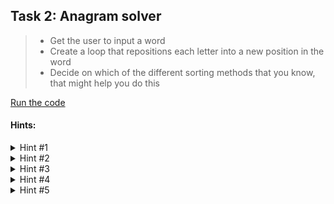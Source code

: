 ## Task 2: Anagram solver
> - Get the user to input a word 
> - Create a loop that repositions each letter into a new position in the word 
> - Decide on which of the different sorting methods that you know, that might help you do this

[Run the code](https://repl.it/@minion3665/Anagram-Game)
#### Hints:
<details>
  <summary>Hint #1</summary>
  
  ```python
  import random
  ```
  
  Try importing the random module to allow chosing a random word
</details>
<details>
  <summary>Hint #2</summary>
  
  ```python
  WORD = ('apple', 'dell', 'amazon', 'microsoft', 'google')
  word = random.choice(WORD)
  correct = word
  clue = word[0] + word[(len(word)-1):(len(word))]
  letters = list(word)
  letter_guess = ''
  word_guess = ''
  store_letter = ''
  count = 0
  limit = 5

  ```
  
  Initialize starting variables
  - Pick a random word from a list of possible words
  - Allow a clue
  - Set the guess limit
</details>
<details>
  <summary>Hint #3</summary>
  
  ```python
  print('Welcome to "Amazing Anagram Game!"')
  print('You have 5 attempts at guessing letters in a word')
  print('Let\'s begin!')
  print('\n')
  ```
  
  Welcome the user to the game
</details>
<details>
  <summary>Hint #4</summary>
  
  ```python
  while count < limit:
    letter_guess = input('Guess a letter: ')

    if letter_guess in letters:
        print('Correct!')
        letters.remove(letter_guess)
        store_letter += letter_guess
    else:
        print('Incorrect!')
    count += 1
    if count == 2:
        print('\n')
        clue_request = input('Would you like a clue? (y/n) ')
        if clue_request == 'y':
            print('\n')
            print('CLUE: The first and last letter of the word is: ', clue)
        if clue_request == 'n':
            print('You\'re very brave! ')
  ```
  
  Start a loop to guess letters, if a letter is guessed right remove it from the letter list
</details>
<details>
  <summary>Hint #5</summary>
  
  ```python
  print('\n')
  print('Now its time to guess. You have guessed',len(store_letter),'letters correctly.')
  print('These letters are: ', store_letter)

  word_guess = input('Guess the whole word: ')
  while word_guess:
    if word_guess.lower() == correct:
      print('Congrats!')
      break

    elif word_guess.lower() != correct:
      print('Unlucky! The answer was,', word)
      break

  print('\n')
  input('Press Enter to leave the program ')

  ```
  
  Let the user guess the whole word then exit
</details>
